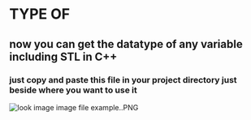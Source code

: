 # TYPE OF 


## now you can get the datatype of any variable including STL in C++


### just copy and paste this file in your project directory just beside where you want to use it


![look image image file example..PNG](https://github.com/OmkarSsawant/Simple_Solutions/blob/master/C%2B%2B/TypeOf/example..PNG)





